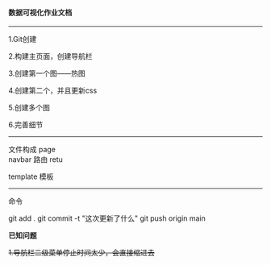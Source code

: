 #### 数据可视化作业文档

---

1.Git创建

2.构建主页面，创建导航栏

3.创建第一个图——热图

4.创建第二个，并且更新css

5.创建多个图

6.完善细节

---

文件构成
page  
navbar 路由
retu 

template 模板

---
命令

git add .
git commit -t "这次更新了什么"
git push origin main

**已知问题**

~~1.导航栏二级菜单停止时间太少，会直接缩进去~~

